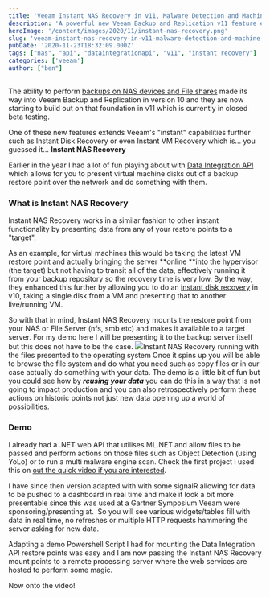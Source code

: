 ```yaml
---
title: 'Veeam Instant NAS Recovery in v11, Malware Detection and Machine Learning'
description: 'A powerful new Veeam Backup and Replication v11 feature extend the suites "instant" capabilities further such as Instant Disk Recovery, Instant VM Recovery which is... Instant NAS Recovery. Watch the quick demo video to see it in action.'
heroImage: '/content/images/2020/11/instant-nas-recovery.png'
slug: 'veeam-instant-nas-recovery-in-v11-malware-detection-and-machine-learning'
pubDate: '2020-11-23T18:32:09.000Z'
tags: ["nas", "api", "dataintegrationapi", "v11", "instant recovery"] 
categories: ['veeam']
author: ["ben"]
---
```


The ability to perform [backups on NAS devices and File shares](/setup-nas-backup-with-veeam-v10/) made its way into Veeam Backup and Replication in version 10 and they are now starting to build out on that foundation in v11 which is currently in closed beta testing.  

One of these new features extends Veeam's "instant" capabilities further such as Instant Disk Recovery or even Instant VM Recovery which is... you guessed it... **Instant NAS Recovery**

Earlier in the year I had a lot of fun playing about with [Data Integration API](/getting-started-with-the-veeam-data-integration-api/) which allows for you to present virtual machine disks out of a backup restore point over the network and do something with them. 

### What is Instant NAS Recovery

Instant NAS Recovery works in a similar fashion to other instant functionality by presenting data from any of your restore points to a "target".

As an example, for virtual machines this would be taking the latest VM restore point and actually bringing the server **online **into the hypervisor (the target) but not having to transit all of the data, effectively running it from your backup repository so the recovery time is very low. By the way, they enhanced this further by allowing you to do an [instant disk recovery](/instant-disk-recovery-in-veeam-v10/) in v10, taking a single disk from a VM and presenting that to another live/running VM.

So with that in mind, Instant NAS Recovery mounts the restore point from your NAS or File Server (nfs, smb etc) and makes it available to a target server. For my demo here I will be presenting it to the backup server itself but this does not have to be the case. 
![](/content/images/2020/11/instant-nas-restore.png)Instant NAS Recovery running with the files presented to the operating system
Once it spins up you will be able to browse the file system and do what you need such as copy files or in our case actually do something with your data. The demo is a little bit of fun but you could see how by ***reusing your data*** you can do this in a way that is not going to impact production and you can also retrospectively perform these actions on historic points not just new data opening up a world of possibilities.

### Demo

I already had a .NET web API that utilises ML.NET and allow files to be passed and perform actions on those files such as Object Detection (using YoLo) or to run a multi malware engine scan. Check the first project i used this on [out the quick video if you are interested](/machine-learning-on-your-veeam-backups-sure-via-the-data-integration-api/).

I have since then version adapted with with some signalR allowing for data to be pushed to a dashboard in real time and make it look a bit more presentable since this was used at a Gartner Symposium Veeam were sponsoring/presenting at.  So you will see various widgets/tables fill with data in real time, no refreshes or multiple HTTP requests hammering the server asking for new data.

Adapting a demo Powershell Script I had for mounting the Data Integration API restore points was easy and I am now passing the Instant NAS Recovery mount points to a remote processing server where the web services are hosted to perform some magic.

Now onto the video!

